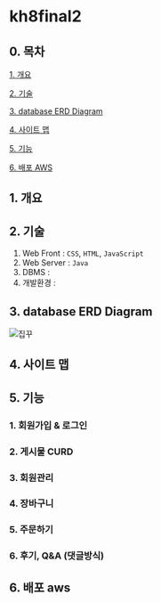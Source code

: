 # kh8final2

## 0. 목차

[1. 개요](#1-개요)

[2. 기술](#2-기술)

[3. database ERD Diagram](#3-database-erd-diagram)

[4. 사이트 맵](#4-사이트-맵)

[5. 기능](#5-기능)

[6. 배포 AWS](#6-배포-AWS)


## 1. 개요



## 2. 기술
1. Web Front : `CSS`, `HTML`, `JavaScript`
2. Web Server :  `Java`
3. DBMS : 
4. 개발환경 : 



## 3. database ERD Diagram
![집꾸](https://user-images.githubusercontent.com/88871773/148164004-f9f7acd4-f737-4a5f-9c0f-bf8ec94cddfc.png)


## 4. 사이트 맵



## 5. 기능
### 1. 회원가입 & 로그인

### 2. 게시물 CURD

### 3. 회원관리

### 4. 장바구니

### 5. 주문하기

### 6. 후기, Q&A (댓글방식)



## 6. 배포 aws
